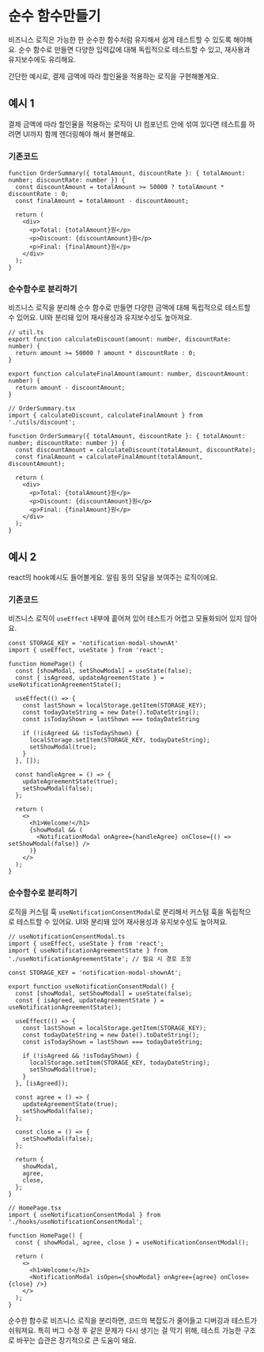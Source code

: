 # 순수 함수만들기

비즈니스 로직은 가능한 한 순수한 함수처럼 유지해서 쉽게 테스트할 수 있도록 해야해요. 순수 함수로 만들면 다양한 입력값에 대해 독립적으로 테스트할 수 있고, 재사용과 유지보수에도 유리해요.

간단한 예시로, 결제 금액에 따라 할인율을 적용하는 로직을 구현해볼게요.

## 예시 1

결제 금액에 따라 할인율을 적용하는 로직이 UI 컴포넌트 안에 섞여 있다면 테스트를 하려면 UI까지 함께 렌더링해야 해서 불편해요.

### 기존코드
```tsx
function OrderSummary({ totalAmount, discountRate }: { totalAmount: number; discountRate: number }) {
  const discountAmount = totalAmount >= 50000 ? totalAmount * discountRate : 0;
  const finalAmount = totalAmount - discountAmount;

  return (
    <div>
      <p>Total: {totalAmount}원</p>
      <p>Discount: {discountAmount}원</p>
      <p>Final: {finalAmount}원</p>
    </div>
  );
}

```

### 순수함수로 분리하기
비즈니스 로직을 분리해 순수 함수로 만들면 다양한 금액에 대해 독립적으로 테스트할 수 있어요. UI와 분리돼 있어 재사용성과 유지보수성도 높아져요.

```tsx
// util.ts
export function calculateDiscount(amount: number, discountRate: number) {
  return amount >= 50000 ? amount * discountRate : 0;
}

export function calculateFinalAmount(amount: number, discountAmount: number) {
  return amount - discountAmount;
}
```
```tsx
// OrderSummary.tsx
import { calculateDiscount, calculateFinalAmount } from './utils/discount';

function OrderSummary({ totalAmount, discountRate }: { totalAmount: number; discountRate: number }) {
  const discountAmount = calculateDiscount(totalAmount, discountRate);
  const finalAmount = calculateFinalAmount(totalAmount, discountAmount);

  return (
    <div>
      <p>Total: {totalAmount}원</p>
      <p>Discount: {discountAmount}원</p>
      <p>Final: {finalAmount}원</p>
    </div>
  );
}
```

## 예시 2
react의 hook예시도 들어볼게요. 알림 동의 모달을 보여주는 로직이에요.

### 기존코드
비즈니스 로직이 `useEffect` 내부에 흩어져 있어 테스트가 어렵고 모듈화되어 있지 않아요.

```tsx
const STORAGE_KEY = 'notification-modal-shownAt'
import { useEffect, useState } from 'react';

function HomePage() {
  const [showModal, setShowModal] = useState(false);
  const { isAgreed, updateAgreementState } = useNotificationAgreementState(); 
  
  useEffect(() => {
    const lastShown = localStorage.getItem(STORAGE_KEY);
    const todayDateString = new Date().toDateString();
    const isTodayShown = lastShown === todayDateString
    
    if (!isAgreed && !isTodayShown) {
      localStorage.setItem(STORAGE_KEY, todayDateString);
      setShowModal(true);
    }
  }, []);

  const handleAgree = () => {
    updateAgreementState(true);
    setShowModal(false);
  };

  return (
    <>
      <h1>Welcome!</h1>
      {showModal && (
        <NotificationModal onAgree={handleAgree} onClose={() => setShowModal(false)} />
      )}
    </>
  );
}

```

### 순수함수로 분리하기
로직을 커스텀 훅 `useNotificationConsentModal`로 분리해서 커스텀 훅을 독립적으로 테스트할 수 있어요. UI와 분리돼 있어 재사용성과 유지보수성도 높아져요.

```tsx
// useNotificationConsentModal.ts
import { useEffect, useState } from 'react';
import { useNotificationAgreementState } from './useNotificationAgreementState'; // 필요 시 경로 조정

const STORAGE_KEY = 'notification-modal-shownAt';

export function useNotificationConsentModal() {
  const [showModal, setShowModal] = useState(false);
  const { isAgreed, updateAgreementState } = useNotificationAgreementState();

  useEffect(() => {
    const lastShown = localStorage.getItem(STORAGE_KEY);
    const todayDateString = new Date().toDateString();
    const isTodayShown = lastShown === todayDateString;

    if (!isAgreed && !isTodayShown) {
      localStorage.setItem(STORAGE_KEY, todayDateString);
      setShowModal(true);
    }
  }, [isAgreed]);

  const agree = () => {
    updateAgreementState(true);
    setShowModal(false);
  };

  const close = () => {
    setShowModal(false);
  };

  return {
    showModal,
    agree,
    close,
  };
}
```

```tsx
// HomePage.tsx
import { useNotificationConsentModal } from './hooks/useNotificationConsentModal';

function HomePage() {
  const { showModal, agree, close } = useNotificationConsentModal();

  return (
    <>
      <h1>Welcome!</h1>
      <NotificationModal isOpen={showModal} onAgree={agree} onClose={close} />}
    </>
  );
}
```

순수한 함수로 비즈니스 로직을 분리하면, 코드의 복잡도가 줄어들고 디버깅과 테스트가 쉬워져요. 특히 버그 수정 후 같은 문제가 다시 생기는 걸 막기 위해, 테스트 가능한 구조로 바꾸는 습관은 장기적으로 큰 도움이 돼요.
